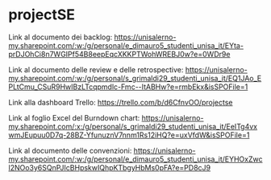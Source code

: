 # projectSE

Link al documento dei backlog:
https://unisalerno-my.sharepoint.com/:w:/g/personal/e_dimauro5_studenti_unisa_it/EYta-prDJOhCi8n7WGIPf54B8eepEqcXKKPTWohWREBJ0w?e=0WDr9e

Link al documento delle review e delle retrospective:
https://unisalerno-my.sharepoint.com/:w:/g/personal/s_grimaldi29_studenti_unisa_it/EQ1JAo_EPLtCmu_CSuR9HwIBzLTcqpmdlc-Fmc--ItABHw?e=rmbEkx&isSPOFile=1

Link alla dashboard Trello:
https://trello.com/b/d6CfnvOO/projectse

Link al foglio Excel del Burndown chart:
https://unisalerno-my.sharepoint.com/:x:/g/personal/s_grimaldi29_studenti_unisa_it/EeITg4vxwmJEupuu0D7q-28BZ-YfunuznV7nnm1Rs12iHQ?e=uxVfdW&isSPOFile=1

Link al documento delle convenzioni:
https://unisalerno-my.sharepoint.com/:w:/g/personal/e_dimauro5_studenti_unisa_it/EYHOxZwcl2NOo3y6SQnPJIcBHpskwIQhpKTbgyHbMs0pFA?e=PD8cJ9



